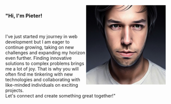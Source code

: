<span class="image-rounded" style="background: [url] no-repeat 0 0;">
<img align="right" src="https://github.com/PieterDePauw/PieterDePauw/raw/main/PHOTO_OF_ME.jpeg" alt="Picture of Pieter" width=250px height=250px />
</span>
<p align="left">
  <strong>
    <h3>"Hi, I'm Pieter!</h3>
  </strong>
</p>
<br>

<p align="left">
I've just started my journey in web development but I am eager to continue growing, taking on new challenges and expanding my horizon even further. Finding innovative solutions to complex problems brings me a lot of joy. That is why you will often find me tinkering with new technologies and collaborating with like-minded individuals on exciting projects. 
<br>
Let's connect and create something great together!"
</p>
